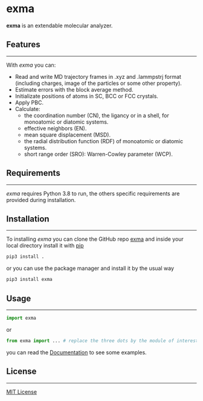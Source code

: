 # exma

**exma** is an extendable molecular analyzer.

## Features
-----------

With _exma_ you can:

* Read and write MD trajectory frames in .xyz and .lammpstrj format (including charges, image of the particles or some other property).
* Estimate errors with the block average method.
* Initializate positions of atoms in SC, BCC or FCC crystals.
* Apply PBC.
* Calculate:
    - the coordination number (CN), the ligancy or in a shell, for monoatomic or diatomic systems.
    - effective neighbors (EN).
    - mean square displacement (MSD).
    - the radial distribution function (RDF) of monoatomic or diatomic systems.
    - short range order (SRO): Warren-Cowley parameter (WCP).


## Requirements
---------------
_exma_ requires Python 3.8 to run, the others specific requirements are provided during installation. 


## Installation
---------------

To installing _exma_ you can clone the GitHub repo [exma](https://github.com/fernandezfran/exma) and inside your local directory install it with [pip](https://pip.pypa.io/en/stable/)

```bash
pip3 install .
```

or you can use the package manager and install it by the usual way

```bash
pip3 install exma
```


## Usage
--------
```python
import exma
```

or

```python
from exma import ... # replace the three dots by the module of interest
```
you can read the [Documentation](link.agregar) to see some examples.


## License
----------
[MIT License](https://choosealicense.com/licenses/mit/)
